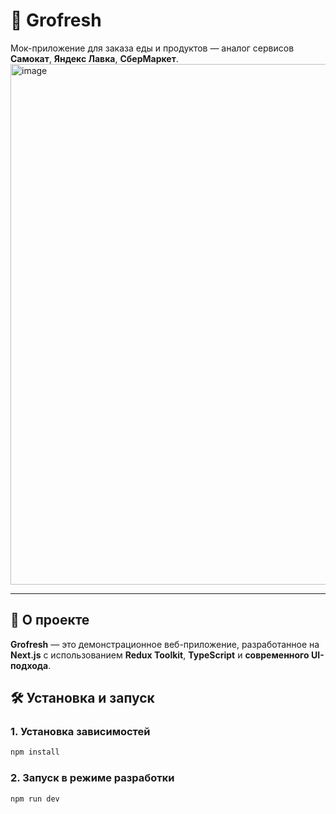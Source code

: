 # 🥦 Grofresh

Мок-приложение для заказа еды и продуктов — аналог сервисов **Самокат**, **Яндекс Лавка**, **СберМаркет**.
<img width="728" height="833" alt="image" src="https://github.com/user-attachments/assets/778b7bb8-cc36-474a-8b11-9eb311a23958" />


---

## 🚀 О проекте

**Grofresh** — это демонстрационное веб-приложение, разработанное на **Next.js** с использованием **Redux Toolkit**, **TypeScript** и **современного UI-подхода**.  

## 🛠 Установка и запуск

### 1. Установка зависимостей

```bash
npm install
```

### 2. Запуск в режиме разработки

```bash
npm run dev
```

